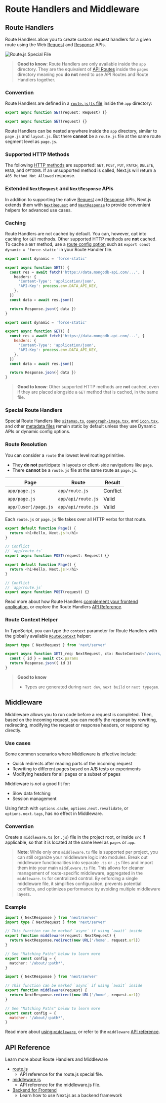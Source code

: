 # Route Handlers and Middleware

## Route Handlers

Route Handlers allow you to create custom request handlers for a given route using the Web [Request](https://developer.mozilla.org/docs/Web/API/Request) and [Response](https://developer.mozilla.org/docs/Web/API/Response) APIs.

![Route.js Special File](https://h8DxKfmAPhn8O0p3.public.blob.vercel-storage.com/docs/light/route-special-file.png)

> **Good to know**: Route Handlers are only available inside the `app` directory. They are the equivalent of [API Routes](/docs/pages/building-your-application/routing/api-routes.md) inside the `pages` directory meaning you **do not** need to use API Routes and Route Handlers together.

### Convention

Route Handlers are defined in a [`route.js|ts` file](/docs/app/api-reference/file-conventions/route.md) inside the `app` directory:

```ts filename="app/api/route.ts" switcher
export async function GET(request: Request) {}
```

```js filename="app/api/route.js" switcher
export async function GET(request) {}
```

Route Handlers can be nested anywhere inside the `app` directory, similar to `page.js` and `layout.js`. But there **cannot** be a `route.js` file at the same route segment level as `page.js`.

### Supported HTTP Methods

The following [HTTP methods](https://developer.mozilla.org/docs/Web/HTTP/Methods) are supported: `GET`, `POST`, `PUT`, `PATCH`, `DELETE`, `HEAD`, and `OPTIONS`. If an unsupported method is called, Next.js will return a `405 Method Not Allowed` response.

### Extended `NextRequest` and `NextResponse` APIs

In addition to supporting the native [Request](https://developer.mozilla.org/docs/Web/API/Request) and [Response](https://developer.mozilla.org/docs/Web/API/Response) APIs, Next.js extends them with [`NextRequest`](/docs/app/api-reference/functions/next-request.md) and [`NextResponse`](/docs/app/api-reference/functions/next-response.md) to provide convenient helpers for advanced use cases.

### Caching

Route Handlers are not cached by default. You can, however, opt into caching for `GET` methods. Other supported HTTP methods are **not** cached. To cache a `GET` method, use a [route config option](/docs/app/api-reference/file-conventions/route-segment-config.md#dynamic) such as `export const dynamic = 'force-static'` in your Route Handler file.

```ts filename="app/items/route.ts" switcher
export const dynamic = 'force-static'

export async function GET() {
  const res = await fetch('https://data.mongodb-api.com/...', {
    headers: {
      'Content-Type': 'application/json',
      'API-Key': process.env.DATA_API_KEY,
    },
  })
  const data = await res.json()

  return Response.json({ data })
}
```

```js filename="app/items/route.js" switcher
export const dynamic = 'force-static'

export async function GET() {
  const res = await fetch('https://data.mongodb-api.com/...', {
    headers: {
      'Content-Type': 'application/json',
      'API-Key': process.env.DATA_API_KEY,
    },
  })
  const data = await res.json()

  return Response.json({ data })
}
```

> **Good to know**: Other supported HTTP methods are **not** cached, even if they are placed alongside a `GET` method that is cached, in the same file.

### Special Route Handlers

Special Route Handlers like [`sitemap.ts`](/docs/app/api-reference/file-conventions/metadata/sitemap.md), [`opengraph-image.tsx`](/docs/app/api-reference/file-conventions/metadata/opengraph-image.md), and [`icon.tsx`](/docs/app/api-reference/file-conventions/metadata/app-icons.md), and other [metadata files](/docs/app/api-reference/file-conventions/metadata.md) remain static by default unless they use Dynamic APIs or dynamic config options.

### Route Resolution

You can consider a `route` the lowest level routing primitive.

* They **do not** participate in layouts or client-side navigations like `page`.
* There **cannot** be a `route.js` file at the same route as `page.js`.

| Page                 | Route              | Result                       |
| -------------------- | ------------------ | ---------------------------- |
| `app/page.js`        | `app/route.js`     |  Conflict |
| `app/page.js`        | `app/api/route.js` |  Valid    |
| `app/[user]/page.js` | `app/api/route.js` |  Valid    |

Each `route.js` or `page.js` file takes over all HTTP verbs for that route.

```ts filename="app/page.ts" switcher
export default function Page() {
  return <h1>Hello, Next.js!</h1>
}

// Conflict
// `app/route.ts`
export async function POST(request: Request) {}
```

```js filename="app/page.js" switcher
export default function Page() {
  return <h1>Hello, Next.js!</h1>
}

// Conflict
// `app/route.js`
export async function POST(request) {}
```

Read more about how Route Handlers [complement your frontend application](/docs/app/guides/backend-for-frontend.md), or explore the Route Handlers [API Reference](/docs/app/api-reference/file-conventions/route.md).

### Route Context Helper

In TypeScript, you can type the `context` parameter for Route Handlers with the globally available [`RouteContext`](/docs/app/api-reference/file-conventions/route.md#route-context-helper) helper:

```ts filename="app/users/[id]/route.ts" switcher
import type { NextRequest } from 'next/server'

export async function GET(_req: NextRequest, ctx: RouteContext<'/users/[id]'>) {
  const { id } = await ctx.params
  return Response.json({ id })
}
```

> **Good to know**
>
> * Types are generated during `next dev`, `next build` or `next typegen`.

## Middleware

Middleware allows you to run code before a request is completed. Then, based on the incoming request, you can modify the response by rewriting, redirecting, modifying the request or response headers, or responding directly.

### Use cases

Some common scenarios where Middleware is effective include:

* Quick redirects after reading parts of the incoming request
* Rewriting to different pages based on A/B tests or experiments
* Modifying headers for all pages or a subset of pages

Middleware is *not* a good fit for:

* Slow data fetching
* Session management

Using fetch with `options.cache`, `options.next.revalidate`, or `options.next.tags`, has no effect in Middleware.

### Convention

Create a `middleware.ts` (or `.js`) file in the project root, or inside `src` if applicable, so that it is located at the same level as `pages` or `app`.

> **Note**: While only one `middleware.ts` file is supported per project, you can still organize your middleware logic into modules. Break out middleware functionalities into separate `.ts` or `.js` files and import them into your main `middleware.ts` file. This allows for cleaner management of route-specific middleware, aggregated in the `middleware.ts` for centralized control. By enforcing a single middleware file, it simplifies configuration, prevents potential conflicts, and optimizes performance by avoiding multiple middleware layers.

### Example

```ts filename="middleware.ts" switcher
import { NextResponse } from 'next/server'
import type { NextRequest } from 'next/server'

// This function can be marked `async` if using `await` inside
export function middleware(request: NextRequest) {
  return NextResponse.redirect(new URL('/home', request.url))
}

// See "Matching Paths" below to learn more
export const config = {
  matcher: '/about/:path*',
}
```

```js filename="middleware.js" switcher
import { NextResponse } from 'next/server'

// This function can be marked `async` if using `await` inside
export function middleware(request) {
  return NextResponse.redirect(new URL('/home', request.url))
}

// See "Matching Paths" below to learn more
export const config = {
  matcher: '/about/:path*',
}
```

Read more about [using `middleware`](/docs/app/guides/backend-for-frontend.md#middleware), or refer to the `middleware` [API reference](/docs/app/api-reference/file-conventions/middleware.md).

## API Reference

Learn more about Route Handlers and Middleware

- [route.js](/docs/app/api-reference/file-conventions/route.md)
  - API reference for the route.js special file.
- [middleware.js](/docs/app/api-reference/file-conventions/middleware.md)
  - API reference for the middleware.js file.
- [Backend for Frontend](/docs/app/guides/backend-for-frontend.md)
  - Learn how to use Next.js as a backend framework
